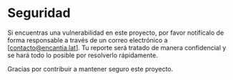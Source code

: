 # Seguridad

Si encuentras una vulnerabilidad en este proyecto, por favor notifícalo de forma responsable a través de un correo electrónico a [contacto@encantia.lat]. Tu reporte será tratado de manera confidencial y se hará todo lo posible por resolverlo rápidamente.

Gracias por contribuir a mantener seguro este proyecto.
